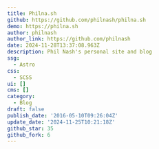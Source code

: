 ```yaml
---
title: Philna.sh
github: https://github.com/philnash/philna.sh
demo: https://philna.sh
author: philnash
author_link: https://github.com/philnash
date: 2024-11-28T13:37:08.963Z
description: Phil Nash's personal site and blog
ssg:
  - Astro
css:
  - SCSS
ui: []
cms: []
category:
  - Blog
draft: false
publish_date: '2016-05-10T09:26:04Z'
update_date: '2024-11-25T10:21:18Z'
github_star: 35
github_fork: 6
---
```

